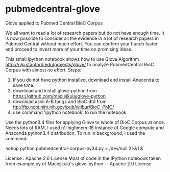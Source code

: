 # pubmedcentral-glove
Glove applied to Pubmed Central BioC Corpus

We all want to read a lot of research papers but do not have enough time. It is now possible to consider all the evidence in a lot of research papers in Pubmed Central without much effort. You can confirm your hunch faster and proceed to invest more of your time on promising ideas.

This small Ipython notebook shows how to use Glove Algorithm http://nlp.stanford.edu/projects/glove/ to analyze PubmedCentral BioC Corpus with almost no effort.
Steps:
1. If you do not have python installed, download and install Anaconda to save time.
2. download and install glove-python from https://github.com/maciejkula/glove-python
3. download ascii.A-B.tar.gz and BioC.dtd from ftp://ftp.ncbi.nlm.nih.gov/pub/wilbur/BioC-PMC/
4. use command 'ipython notebook' to run the notebook

Use the python3.4 files for applying Glove to whole of BioC Corpus at once. Needs lots of RAM, I used n1-highmem-16 instance of Google compute and Anaconda python3.4 distribution. To run in background, I used the command:


nohup python pubmedcentral-corpus-py34.py > /dev/null 2>&1 &



License : Apache 2.0 License
Most of code in the IPython notebook taken from example.py of Maciejkula's glove-python -- Apache 2.0 License
